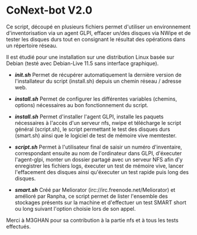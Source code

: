 # CoNext-bot V2.0

Ce script, découpé en plusieurs fichiers permet d'utiliser un environnement d'inventorisation via un agent GLPI, effacer un/des disques via NWipe et de tester les disques durs tout en consignant le résultat des opérations dans un répertoire réseau.

Il est étudié pour une installation sur une distribution Linux basée sur Debian (testé avec Debian-Live 11.5 sans interface graphique).

* ***init.sh***
Permet de récupérer automatiquement la dernière version de l'installateur du script (install.sh) depuis un chemin réseau / adresse web.

* ***install.sh***
Permet de configurer les différentes variables (chemins, options) nécessaires au bon fonctionnement du script.

* ***install.sh***
Permet d'installer l'agent GLPI, installe les paquets nécessaires à l'accès d'un serveur nfs, nwipe et télécharge le script général (script.sh), le script permettant le test des disques durs (smart.sh) ainsi que le logiciel de test de mémoire vive memtester.

* ***script.sh***
Permet à l'utilisateur final de saisir un numéro d'inventaire, correspondant ensuite au nom de l'ordinateur dans GLPI, d'éxecuter l'agent-glpi, monter un dossier partagé avec un serveur NFS afin d'y enregistrer les fichiers logs, éxecuter un test de mémoire vive, lancer l'effacement des disques ainsi qu'éxecuter un test rapide puis long des disques.

* ***smart.sh***
Créé par Meliorator (irc://irc.freenode.net/Meliorator) et amélioré par Ranpha, ce script permet de lister l'ensemble des stockages présents sur la machine et d'effectuer un test SMART short ou long suivant l'option choisie lors de son appel.

Merci à M3GHAN pour sa contribution à la partie nfs et à tous les tests effectués.
